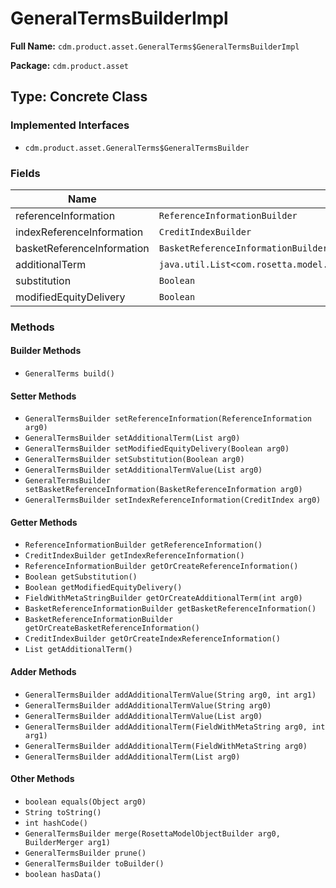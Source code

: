 # GeneralTermsBuilderImpl

**Full Name:** `cdm.product.asset.GeneralTerms$GeneralTermsBuilderImpl`

**Package:** `cdm.product.asset`

## Type: Concrete Class

### Implemented Interfaces

- `cdm.product.asset.GeneralTerms$GeneralTermsBuilder`

### Fields

| Name | Type | Description |
|------|------|-------------|
| referenceInformation | `ReferenceInformationBuilder` |  |
| indexReferenceInformation | `CreditIndexBuilder` |  |
| basketReferenceInformation | `BasketReferenceInformationBuilder` |  |
| additionalTerm | `java.util.List<com.rosetta.model.metafields.FieldWithMetaString$FieldWithMetaStringBuilder>` |  |
| substitution | `Boolean` |  |
| modifiedEquityDelivery | `Boolean` |  |

### Methods

#### Builder Methods

- `GeneralTerms build()`

#### Setter Methods

- `GeneralTermsBuilder setReferenceInformation(ReferenceInformation arg0)`
- `GeneralTermsBuilder setAdditionalTerm(List arg0)`
- `GeneralTermsBuilder setModifiedEquityDelivery(Boolean arg0)`
- `GeneralTermsBuilder setSubstitution(Boolean arg0)`
- `GeneralTermsBuilder setAdditionalTermValue(List arg0)`
- `GeneralTermsBuilder setBasketReferenceInformation(BasketReferenceInformation arg0)`
- `GeneralTermsBuilder setIndexReferenceInformation(CreditIndex arg0)`

#### Getter Methods

- `ReferenceInformationBuilder getReferenceInformation()`
- `CreditIndexBuilder getIndexReferenceInformation()`
- `ReferenceInformationBuilder getOrCreateReferenceInformation()`
- `Boolean getSubstitution()`
- `Boolean getModifiedEquityDelivery()`
- `FieldWithMetaStringBuilder getOrCreateAdditionalTerm(int arg0)`
- `BasketReferenceInformationBuilder getBasketReferenceInformation()`
- `BasketReferenceInformationBuilder getOrCreateBasketReferenceInformation()`
- `CreditIndexBuilder getOrCreateIndexReferenceInformation()`
- `List getAdditionalTerm()`

#### Adder Methods

- `GeneralTermsBuilder addAdditionalTermValue(String arg0, int arg1)`
- `GeneralTermsBuilder addAdditionalTermValue(String arg0)`
- `GeneralTermsBuilder addAdditionalTermValue(List arg0)`
- `GeneralTermsBuilder addAdditionalTerm(FieldWithMetaString arg0, int arg1)`
- `GeneralTermsBuilder addAdditionalTerm(FieldWithMetaString arg0)`
- `GeneralTermsBuilder addAdditionalTerm(List arg0)`

#### Other Methods

- `boolean equals(Object arg0)`
- `String toString()`
- `int hashCode()`
- `GeneralTermsBuilder merge(RosettaModelObjectBuilder arg0, BuilderMerger arg1)`
- `GeneralTermsBuilder prune()`
- `GeneralTermsBuilder toBuilder()`
- `boolean hasData()`

